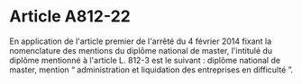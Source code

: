 # Article A812-22

En application de l'article premier de l'arrêté du 4 février 2014 fixant la nomenclature des mentions du diplôme national de master, l'intitulé du diplôme mentionné à l'article L. 812-3 est le suivant : diplôme national de master, mention “ administration et liquidation des entreprises en difficulté ”.

